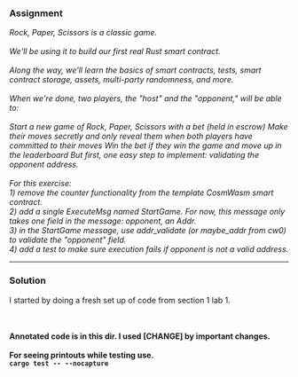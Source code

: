 ### Assignment
<i>
Rock, Paper, Scissors is a classic game.
<br/> <br/> 
We'll be using it to build our first real Rust smart contract.
<br/> <br/> 
Along the way, we'll learn the basics of smart contracts, tests, smart contract storage, assets, multi-party randomness, and more.
<br/> <br/> 
When we're done, two players, the "host" and the "opponent," will be able to:
<br/> <br/> 
Start a new game of Rock, Paper, Scissors with a bet (held in escrow)
Make their moves secretly and only reveal them when both players have committed to their moves
Win the bet if they win the game and move up in the leaderboard
But first, one easy step to implement: validating the opponent address.
<br/> <br/> 
For this exercise:
<br/> 
1) remove the counter functionality from the template CosmWasm smart contract.
<br/> 
2) add a single ExecuteMsg named StartGame. For now, this message only takes one field in the message: opponent, an Addr.
<br/> 
3) in the StartGame message, use addr_validate (or maybe_addr from cw0) to validate the "opponent" field.
<br/> 
4) add a test to make sure execution fails if opponent is not a valid address.
</i>
<hr/>

### Solution
I started by doing a fresh set up of code from section 1 lab 1.


<br/> <br/> 
<b>Annotated code is in this dir. I used [CHANGE] by important changes. <b>
<br/> <br/> 
For seeing printouts while testing use.<br/> 
<code>cargo test -- --nocapture</code>


